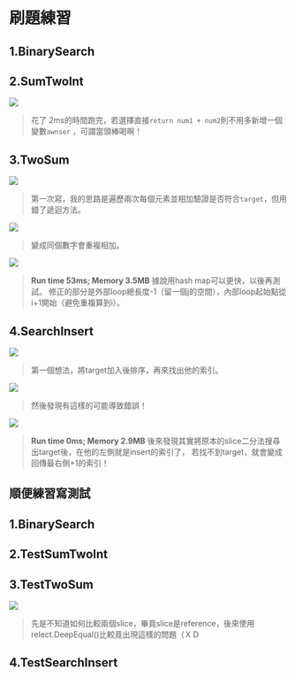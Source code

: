 # 刷題練習
## 1.BinarySearch

## 2.SumTwoInt
![](https://i.imgur.com/0LbRqL5.png)

> 花了 2ms的時間跑完，若選擇直接`return num1 + num2`則不用多新增一個變數`awnser` ，可謂當頭棒喝啊！

## 3.TwoSum
![](https://i.imgur.com/voZJBuz.png)
>第一次寫，我的思路是遍歷兩次每個元素並相加驗證是否符合`target`，但用錯了遞迴方法。

![](https://i.imgur.com/9VwyY8Y.png)
>變成同個數字會重複相加。

![](https://i.imgur.com/kLBHiSv.png)
>**Run time 53ms; Memory 3.5MB**
>據說用hash map可以更快，以後再測試。
>修正的部分是外部loop總長度-1（留一個j的空間），內部loop起始點從i+1開始（避免重複算到i）。

## 4.SearchInsert
![](https://i.imgur.com/Xbk7WQu.png)
> 第一個想法，將target加入後排序，再來找出他的索引。

![](https://i.imgur.com/WzoKzht.png)
> 然後發現有這樣的可能導致錯誤！

![](https://i.imgur.com/7H1H16R.png)
> **Run time 0ms; Memory 2.9MB**
> 後來發現其實將原本的slice二分法搜尋出target後，在他的左側就是insert的索引了，
> 若找不到target，就會變成回傳最右側+1的索引！

## 順便練習寫測試
## 1.BinarySearch

## 2.TestSumTwoInt

## 3.TestTwoSum
![](https://i.imgur.com/2uwTsfi.png)
>先是不知道如何比較兩個slice，畢竟slice是reference，後來使用relect.DeepEqual()比較竟出現這樣的問題（ＸＤ

## 4.TestSearchInsert





